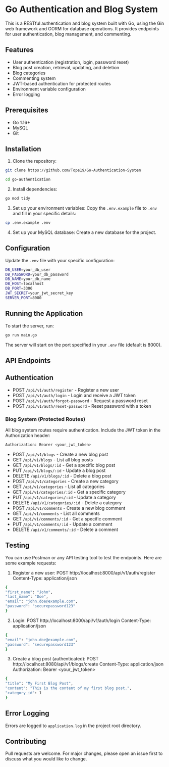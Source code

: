 # Go Authentication and Blog System

This is a RESTful authentication and blog system built with Go, using the Gin web framework and GORM for database operations. It provides endpoints for user authentication, blog management, and commenting.

## Features

- User authentication (registration, login, password reset)
- Blog post creation, retrieval, updating, and deletion
- Blog categories
- Commenting system
- JWT-based authentication for protected routes
- Environment variable configuration
- Error logging

## Prerequisites

- Go 1.16+
- MySQL
- Git

## Installation

1. Clone the repository:
```bash
git clone https://github.com/Tope19/Go-Authentication-System
```
```bash
cd go-authentication
```

2. Install dependencies:
```bash
go mod tidy
```

3. Set up your environment variables:
Copy the `.env.example` file to `.env` and fill in your specific details:
```bash
cp .env.example .env
```

4. Set up your MySQL database:
Create a new database for the project.

## Configuration

Update the `.env` file with your specific configuration:
```bash
DB_USER=your_db_user
DB_PASSWORD=your_db_password
DB_NAME=your_db_name
DB_HOST=localhost
DB_PORT=3306
JWT_SECRET=your_jwt_secret_key
SERVER_PORT=8080
```

## Running the Application

To start the server, run:
```bash
go run main.go
```

The server will start on the port specified in your `.env` file (default is 8000).

## API Endpoints

## Authentication

- POST `/api/v1/auth/register` - Register a new user
- POST `/api/v1/auth/login` - Login and receive a JWT token
- POST `/api/v1/auth/forgot-password` - Request a password reset
- POST `/api/v1/auth/reset-password` - Reset password with a token

### Blog System (Protected Routes)
All blog system routes require authentication. Include the JWT token in the Authorization header:
```bash
Authorization: Bearer <your_jwt_token>
```

- POST `/api/v1/blogs` - Create a new blog post
- GET `/api/v1/blogs` - List all blog posts
- GET `/api/v1/blogs/:id` - Get a specific blog post
- PUT `/api/v1/blogs/:id` - Update a blog post
- DELETE `/api/v1/blogs/:id` - Delete a blog post
- POST `/api/v1/categories` - Create a new category
- GET `/api/v1/categories` - List all categories
- GET `/api/v1/categories/:id` - Get a specific category
- PUT `/api/v1/categories/:id` - Update a category
- DELETE `/api/v1/categories/:id` - Delete a category
- POST `/api/v1/comments` - Create a new blog comment
- GET `/api/v1/comments` - List all comments
- GET `/api/v1/comments/:id` - Get a specific comment
- PUT `/api/v1/comments/:id` - Update a comment
- DELETE `/api/v1/comments/:id` - Delete a comment


## Testing

You can use Postman or any API testing tool to test the endpoints. Here are some example requests:

1. Register a new user:
POST http://localhost:8000/api/v1/auth/register
Content-Type: application/json
```bash
{
"first_name": "John",
"last_name": "Doe",
"email": "john.doe@example.com",
"password": "securepassword123"
}
```

2. Login:
POST http://localhost:8000/api/v1/auth/login
Content-Type: application/json
```bash
{
"email": "john.doe@example.com",
"password": "securepassword123"
}
```

3. Create a blog post (authenticated):
POST http://localhost:8080/api/v1/blogs/create
Content-Type: application/json
Authorization: Bearer <your_jwt_token>
```bash
{
"title": "My First Blog Post",
"content": "This is the content of my first blog post.",
"category_id": 1
}
```

## Error Logging

Errors are logged to `application.log` in the project root directory.

## Contributing

Pull requests are welcome. For major changes, please open an issue first to discuss what you would like to change.
